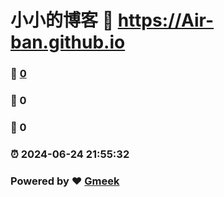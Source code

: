 # 小小的博客 :link: https://Air-ban.github.io 
### :page_facing_up: [0](https://Air-ban.github.io/tag.html) 
### :speech_balloon: 0 
### :hibiscus: 0 
### :alarm_clock: 2024-06-24 21:55:32 
### Powered by :heart: [Gmeek](https://github.com/Meekdai/Gmeek)
